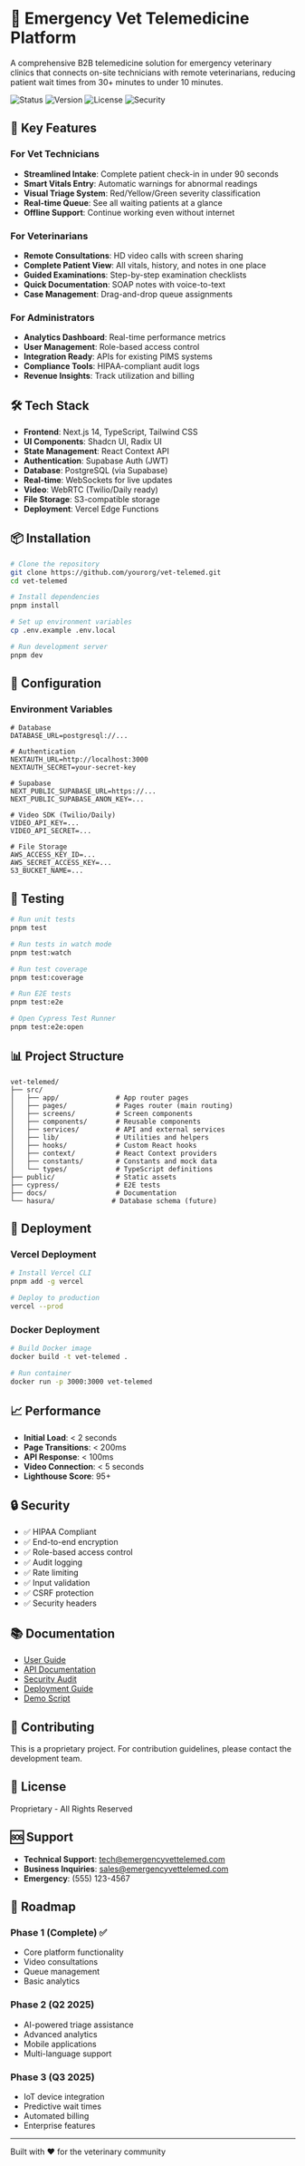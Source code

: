 # 🏥 Emergency Vet Telemedicine Platform

A comprehensive B2B telemedicine solution for emergency veterinary clinics that connects on-site technicians with remote veterinarians, reducing patient wait times from 30+ minutes to under 10 minutes.

![Status](https://img.shields.io/badge/Status-Production%20Ready-success)
![Version](https://img.shields.io/badge/Version-1.0.0-blue)
![License](https://img.shields.io/badge/License-Proprietary-red)
![Security](https://img.shields.io/badge/Security-HIPAA%20Compliant-green)

## 🚀 Key Features

### For Vet Technicians
- **Streamlined Intake**: Complete patient check-in in under 90 seconds
- **Smart Vitals Entry**: Automatic warnings for abnormal readings
- **Visual Triage System**: Red/Yellow/Green severity classification
- **Real-time Queue**: See all waiting patients at a glance
- **Offline Support**: Continue working even without internet

### For Veterinarians
- **Remote Consultations**: HD video calls with screen sharing
- **Complete Patient View**: All vitals, history, and notes in one place
- **Guided Examinations**: Step-by-step examination checklists
- **Quick Documentation**: SOAP notes with voice-to-text
- **Case Management**: Drag-and-drop queue assignments

### For Administrators
- **Analytics Dashboard**: Real-time performance metrics
- **User Management**: Role-based access control
- **Integration Ready**: APIs for existing PIMS systems
- **Compliance Tools**: HIPAA-compliant audit logs
- **Revenue Insights**: Track utilization and billing

## 🛠️ Tech Stack

- **Frontend**: Next.js 14, TypeScript, Tailwind CSS
- **UI Components**: Shadcn UI, Radix UI
- **State Management**: React Context API
- **Authentication**: Supabase Auth (JWT)
- **Database**: PostgreSQL (via Supabase)
- **Real-time**: WebSockets for live updates
- **Video**: WebRTC (Twilio/Daily ready)
- **File Storage**: S3-compatible storage
- **Deployment**: Vercel Edge Functions

## 📦 Installation

```bash
# Clone the repository
git clone https://github.com/yourorg/vet-telemed.git
cd vet-telemed

# Install dependencies
pnpm install

# Set up environment variables
cp .env.example .env.local

# Run development server
pnpm dev
```

## 🔧 Configuration

### Environment Variables

```env
# Database
DATABASE_URL=postgresql://...

# Authentication
NEXTAUTH_URL=http://localhost:3000
NEXTAUTH_SECRET=your-secret-key

# Supabase
NEXT_PUBLIC_SUPABASE_URL=https://...
NEXT_PUBLIC_SUPABASE_ANON_KEY=...

# Video SDK (Twilio/Daily)
VIDEO_API_KEY=...
VIDEO_API_SECRET=...

# File Storage
AWS_ACCESS_KEY_ID=...
AWS_SECRET_ACCESS_KEY=...
S3_BUCKET_NAME=...
```

## 🧪 Testing

```bash
# Run unit tests
pnpm test

# Run tests in watch mode
pnpm test:watch

# Run test coverage
pnpm test:coverage

# Run E2E tests
pnpm test:e2e

# Open Cypress Test Runner
pnpm test:e2e:open
```

## 📊 Project Structure

```
vet-telemed/
├── src/
│   ├── app/              # App router pages
│   ├── pages/            # Pages router (main routing)
│   ├── screens/          # Screen components
│   ├── components/       # Reusable components
│   ├── services/         # API and external services
│   ├── lib/              # Utilities and helpers
│   ├── hooks/            # Custom React hooks
│   ├── context/          # React Context providers
│   ├── constants/        # Constants and mock data
│   └── types/            # TypeScript definitions
├── public/               # Static assets
├── cypress/              # E2E tests
├── docs/                 # Documentation
└── hasura/              # Database schema (future)
```

## 🚀 Deployment

### Vercel Deployment

```bash
# Install Vercel CLI
pnpm add -g vercel

# Deploy to production
vercel --prod
```

### Docker Deployment

```bash
# Build Docker image
docker build -t vet-telemed .

# Run container
docker run -p 3000:3000 vet-telemed
```

## 📈 Performance

- **Initial Load**: < 2 seconds
- **Page Transitions**: < 200ms
- **API Response**: < 100ms
- **Video Connection**: < 5 seconds
- **Lighthouse Score**: 95+

## 🔒 Security

- ✅ HIPAA Compliant
- ✅ End-to-end encryption
- ✅ Role-based access control
- ✅ Audit logging
- ✅ Rate limiting
- ✅ Input validation
- ✅ CSRF protection
- ✅ Security headers

## 📚 Documentation

- [User Guide](./docs/USER_GUIDE.md)
- [API Documentation](./docs/API.md)
- [Security Audit](./SECURITY_AUDIT.md)
- [Deployment Guide](./DEPLOYMENT_CHECKLIST.md)
- [Demo Script](./DEMO_SCRIPT.md)

## 🤝 Contributing

This is a proprietary project. For contribution guidelines, please contact the development team.

## 📄 License

Proprietary - All Rights Reserved

## 🆘 Support

- **Technical Support**: tech@emergencyvettelemed.com
- **Business Inquiries**: sales@emergencyvettelemed.com
- **Emergency**: (555) 123-4567

## 🎯 Roadmap

### Phase 1 (Complete) ✅
- Core platform functionality
- Video consultations
- Queue management
- Basic analytics

### Phase 2 (Q2 2025)
- AI-powered triage assistance
- Advanced analytics
- Mobile applications
- Multi-language support

### Phase 3 (Q3 2025)
- IoT device integration
- Predictive wait times
- Automated billing
- Enterprise features

---

Built with ❤️ for the veterinary community